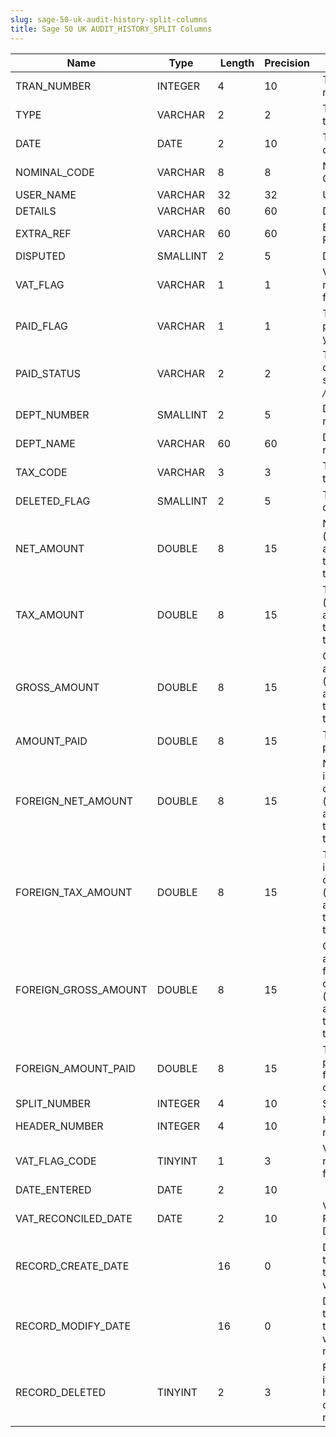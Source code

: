 ```yaml
---
slug: sage-50-uk-audit-history-split-columns
title: Sage 50 UK AUDIT_HISTORY_SPLIT Columns
---
```

| Name | Type  |  Length | Precision  |  Notes  | Example |
| --- | --- | --- | --- | --- | --- |
| TRAN_NUMBER | INTEGER | 4 | 10 | Transaction number |  |
| TYPE | VARCHAR | 2 | 2 | Transaction type |  |
| DATE | DATE | 2 | 10 | Transaction date |  |
| NOMINAL_CODE | VARCHAR | 8 | 8 | Nominal Code |  |
| USER_NAME | VARCHAR | 32 | 32 | User name |  |
| DETAILS | VARCHAR | 60 | 60 | Details |  |
| EXTRA_REF | VARCHAR | 60 | 60 | Extra Reference |  |
| DISPUTED | SMALLINT | 2 | 5 | Disputed flag |  |
| VAT_FLAG | VARCHAR | 1 | 1 | VAT reconciled flag - y/n/- |  |
| PAID_FLAG | VARCHAR | 1 | 1 | Transaction paid flag - y/n |  |
| PAID_STATUS | VARCHAR | 2 | 2 | Transaction disputed/paid status - */p/d*/dp/ |  |
| DEPT_NUMBER | SMALLINT | 2 | 5 | Department number |  |
| DEPT_NAME | VARCHAR | 60 | 60 | Department name |  |
| TAX_CODE | VARCHAR | 3 | 3 | Tax code (T0 to T99) |  |
| DELETED_FLAG | SMALLINT | 2 | 5 | Transaction deleted flag |  |
| NET_AMOUNT | DOUBLE | 8 | 15 | Net amount (signed according to transaction type) |  |
| TAX_AMOUNT | DOUBLE | 8 | 15 | Tax amount (signed according to transaction type) |  |
| GROSS_AMOUNT | DOUBLE | 8 | 15 | Gross amount (signed according to transaction type) |  |
| AMOUNT_PAID | DOUBLE | 8 | 15 | Total amount paid |  |
| FOREIGN_NET_AMOUNT | DOUBLE | 8 | 15 | Net amount in foreign currency (signed according to transaction type) |  |
| FOREIGN_TAX_AMOUNT | DOUBLE | 8 | 15 | Tax amount in foreign currency (signed according to transaction type) |  |
| FOREIGN_GROSS_AMOUNT | DOUBLE | 8 | 15 | Gross amount in foreign currency (signed according to transaction type) |  |
| FOREIGN_AMOUNT_PAID | DOUBLE | 8 | 15 | Total amount paid in foreign currency |  |
| SPLIT_NUMBER | INTEGER | 4 | 10 | Split number |  |
| HEADER_NUMBER | INTEGER | 4 | 10 | Header number |  |
| VAT_FLAG_CODE | TINYINT | 1 | 3 | VAT reconciled flag - 0/1 |  |
| DATE_ENTERED | DATE | 2 | 10 |  |  |
| VAT_RECONCILED_DATE | DATE | 2 | 10 | VAT Reconciled Date |  |
| RECORD_CREATE_DATE |  | 16 | 0 | Date and time when the record was created. |  |
| RECORD_MODIFY_DATE |  | 16 | 0 | Date and time when the record was modified. |  |
| RECORD_DELETED | TINYINT | 2 | 3 | Flag denoting if the record has been deleted or not. |  |
